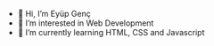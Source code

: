 - 👋 Hi, I’m Eyüp Genç
- 👀 I’m interested in Web Development
- 🌱 I’m currently learning HTML, CSS and Javascript
